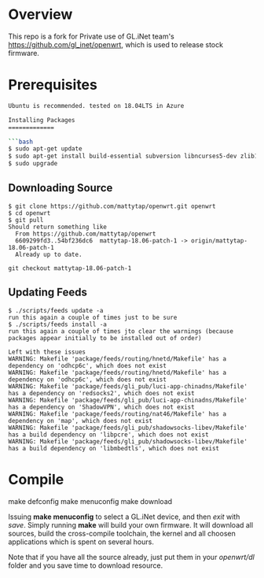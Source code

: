 Overview  
======== 

This repo is a fork for Private use of GL.iNet team's https://github.com/gl_inet/openwrt, which is used to release stock firmware.  

Prerequisites  
=============  

```bash  
Ubuntu is recommended. tested on 18.04LTS in Azure

Installing Packages 
=============  

```bash  
$ sudo apt-get update
$ sudo apt-get install build-essential subversion libncurses5-dev zlib1g-dev gawk gcc-multilib flex git-core gettext libssl-dev unzip
$ sudo upgrade
```  

Downloading Source  
------------------  

```  
$ git clone https://github.com/mattytap/openwrt.git openwrt
$ cd openwrt
$ git pull
Should return something like 
  From https://github.com/mattytap/openwrt
  6609299fd3..54bf236dc6  mattytap-18.06-patch-1 -> origin/mattytap-18.06-patch-1
  Already up to date.

git checkout mattytap-18.06-patch-1

```  

Updating Feeds  
--------------  

```
$ ./scripts/feeds update -a
run this again a couple of times just to be sure
$ ./scripts/feeds install -a
run this again a couple of times jto clear the warnings (because packages appear initially to be installed out of order)

Left with these issues
WARNING: Makefile 'package/feeds/routing/hnetd/Makefile' has a dependency on 'odhcp6c', which does not exist
WARNING: Makefile 'package/feeds/routing/hnetd/Makefile' has a dependency on 'odhcp6c', which does not exist
WARNING: Makefile 'package/feeds/gli_pub/luci-app-chinadns/Makefile' has a dependency on 'redsocks2', which does not exist
WARNING: Makefile 'package/feeds/gli_pub/luci-app-chinadns/Makefile' has a dependency on 'ShadowVPN', which does not exist
WARNING: Makefile 'package/feeds/routing/nat46/Makefile' has a dependency on 'map', which does not exist
WARNING: Makefile 'package/feeds/gli_pub/shadowsocks-libev/Makefile' has a build dependency on 'libpcre', which does not exist
WARNING: Makefile 'package/feeds/gli_pub/shadowsocks-libev/Makefile' has a build dependency on 'libmbedtls', which does not exist

```  

Compile  
=======  

make defconfig
make menuconfig
make download

Issuing **make menuconfig** to select a GL.iNet device, and then *exit* with *save*. Simply running **make** will build your own firmware. It will download all sources, build the cross-compile toolchain, the kernel and all choosen applications which is spent on several hours.   

Note that if you have all the source already, just put them in your *openwrt/dl* folder and you save time to download resource.  


